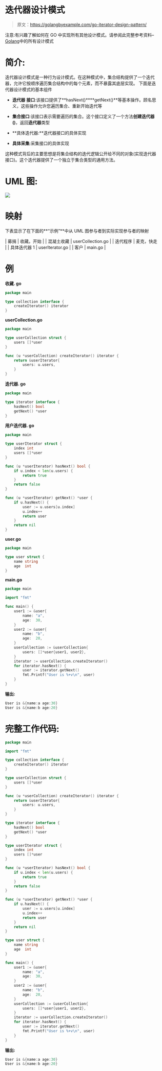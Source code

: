 # 迭代器设计模式

> 原文：<https://golangbyexample.com/go-iterator-design-pattern/>

注意:有兴趣了解如何在 GO 中实现所有其他设计模式。请参阅此完整参考资料–[Golang](https://golangbyexample.com/all-design-patterns-golang/)中的所有设计模式

# **简介:**

迭代器设计模式是一种行为设计模式。在这种模式中，集合结构提供了一个迭代器，允许它按顺序遍历集合结构中的每个元素，而不暴露其底层实现。
下面是迭代器设计模式的基本组件

*   **迭代器** **接口**:该接口提供了**hasNext()****getNext()**等基本操作。顾名思义，这些操作允许您遍历集合、重新开始迭代等

*   **集合接口**:该接口表示需要遍历的集合。这个接口定义了一个方法**创建迭代器()**，返回**迭代器**类型

*   **具体迭代器:**迭代器接口的具体实现

*   **具体采集**:采集接口的具体实现

这种模式背后的主要思想是将集合结构的迭代逻辑公开给不同的对象(实现迭代器接口)。这个迭代器提供了一个独立于集合类型的通用方法。

# **UML 图:**

![](img/6357865d875fdec82405c850734790aa.png)

# **映射**

下表显示了在下面的**“示例”**中从 UML 图参与者到实际实现参与者的映射



| 募捐 | 收藏。开始 |
| 混凝土收藏 | userCollection.go |
| 迭代程序 | 麦克，快走 |
| 具体迭代器 1 | userIterator.go |
| 客户 | main.go |



# **例**

**收藏. go**

```go
package main

type collection interface {
    createIterator() iterator
}
```

**userCollection.go**

```go
package main

type userCollection struct {
    users []*user
}

func (u *userCollection) createIterator() iterator {
    return &userIterator{
        users: u.users,
    }
}
```

**迭代器. go**

```go
package main

type iterator interface {
    hasNext() bool
    getNext() *user
}
```

**用户迭代器. go**

```go
package main

type userIterator struct {
    index int
    users []*user
}

func (u *userIterator) hasNext() bool {
    if u.index < len(u.users) {
        return true
    }
    return false
}

func (u *userIterator) getNext() *user {
    if u.hasNext() {
        user := u.users[u.index]
        u.index++
        return user
    }
    return nil
}
```

**user.go**

```go
package main

type user struct {
    name string
    age  int
}
```

**main.go**

```go
package main

import "fmt"

func main() {
    user1 := &user{
        name: "a",
        age:  30,
    }
    user2 := &user{
        name: "b",
        age:  20,
    }
    userCollection := &userCollection{
        users: []*user{user1, user2},
    }
    iterator := userCollection.createIterator()
    for iterator.hasNext() {
        user := iterator.getNext()
        fmt.Printf("User is %+v\n", user)
    }
}
```

**输出:**

```go
User is &{name:a age:30}
User is &{name:b age:20}
```

# **完整工作代码:**

```go
package main

import "fmt"

type collection interface {
    createIterator() iterator
}

type userCollection struct {
    users []*user
}

func (u *userCollection) createIterator() iterator {
    return &userIterator{
        users: u.users,
    }
}

type iterator interface {
    hasNext() bool
    getNext() *user
}

type userIterator struct {
    index int
    users []*user
}

func (u *userIterator) hasNext() bool {
    if u.index < len(u.users) {
        return true
    }
    return false
}

func (u *userIterator) getNext() *user {
    if u.hasNext() {
        user := u.users[u.index]
        u.index++
        return user
    }
    return nil
}

type user struct {
    name string
    age  int
}

func main() {
    user1 := &user{
        name: "a",
        age:  30,
    }
    user2 := &user{
        name: "b",
        age:  20,
    }
    userCollection := &userCollection{
        users: []*user{user1, user2},
    }
    iterator := userCollection.createIterator()
    for iterator.hasNext() {
        user := iterator.getNext()
        fmt.Printf("User is %+v\n", user)
    }
}
```

**输出:**

```go
User is &{name:a age:30}
User is &{name:b age:20}
```